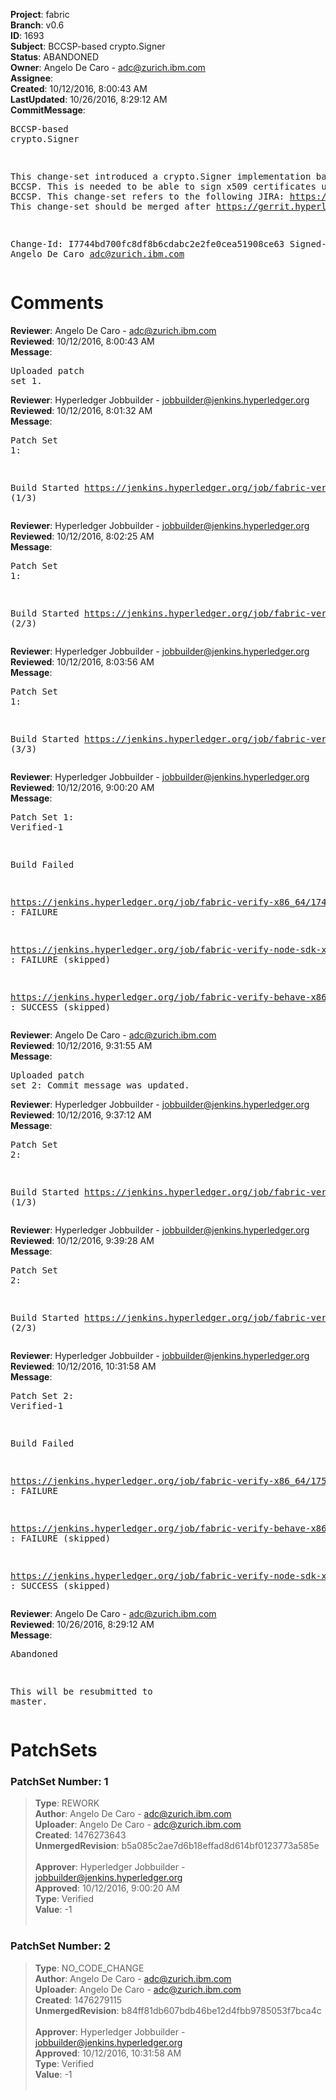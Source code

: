 <strong>Project</strong>: fabric<br><strong>Branch</strong>: v0.6<br><strong>ID</strong>: 1693<br><strong>Subject</strong>: BCCSP-based crypto.Signer<br><strong>Status</strong>: ABANDONED<br><strong>Owner</strong>: Angelo De Caro - adc@zurich.ibm.com<br><strong>Assignee</strong>:<br><strong>Created</strong>: 10/12/2016, 8:00:43 AM<br><strong>LastUpdated</strong>: 10/26/2016, 8:29:12 AM<br><strong>CommitMessage</strong>:<br><pre>BCCSP-based crypto.Signer

This change-set introduced a crypto.Signer implementation based on BCCSP.
This is needed to be able to sign x509 certificates using the BCCSP.
This change-set refers to the following JIRA:
https://jira.hyperledger.org/browse/FAB-354
This change-set should be merged after
https://gerrit.hyperledger.org/r/#/c/1691

Change-Id: I7744bd700fc8df8b6cdabc2e2fe0cea51908ce63
Signed-off-by: Angelo De Caro <adc@zurich.ibm.com>
</pre><h1>Comments</h1><strong>Reviewer</strong>: Angelo De Caro - adc@zurich.ibm.com<br><strong>Reviewed</strong>: 10/12/2016, 8:00:43 AM<br><strong>Message</strong>: <pre>Uploaded patch set 1.</pre><strong>Reviewer</strong>: Hyperledger Jobbuilder - jobbuilder@jenkins.hyperledger.org<br><strong>Reviewed</strong>: 10/12/2016, 8:01:32 AM<br><strong>Message</strong>: <pre>Patch Set 1:

Build Started https://jenkins.hyperledger.org/job/fabric-verify-x86_64/1743/ (1/3)</pre><strong>Reviewer</strong>: Hyperledger Jobbuilder - jobbuilder@jenkins.hyperledger.org<br><strong>Reviewed</strong>: 10/12/2016, 8:02:25 AM<br><strong>Message</strong>: <pre>Patch Set 1:

Build Started https://jenkins.hyperledger.org/job/fabric-verify-node-sdk-x86_64/15/ (2/3)</pre><strong>Reviewer</strong>: Hyperledger Jobbuilder - jobbuilder@jenkins.hyperledger.org<br><strong>Reviewed</strong>: 10/12/2016, 8:03:56 AM<br><strong>Message</strong>: <pre>Patch Set 1:

Build Started https://jenkins.hyperledger.org/job/fabric-verify-behave-x86_64/643/ (3/3)</pre><strong>Reviewer</strong>: Hyperledger Jobbuilder - jobbuilder@jenkins.hyperledger.org<br><strong>Reviewed</strong>: 10/12/2016, 9:00:20 AM<br><strong>Message</strong>: <pre>Patch Set 1: Verified-1

Build Failed 

https://jenkins.hyperledger.org/job/fabric-verify-x86_64/1743/ : FAILURE

https://jenkins.hyperledger.org/job/fabric-verify-node-sdk-x86_64/15/ : FAILURE (skipped)

https://jenkins.hyperledger.org/job/fabric-verify-behave-x86_64/643/ : SUCCESS (skipped)</pre><strong>Reviewer</strong>: Angelo De Caro - adc@zurich.ibm.com<br><strong>Reviewed</strong>: 10/12/2016, 9:31:55 AM<br><strong>Message</strong>: <pre>Uploaded patch set 2: Commit message was updated.</pre><strong>Reviewer</strong>: Hyperledger Jobbuilder - jobbuilder@jenkins.hyperledger.org<br><strong>Reviewed</strong>: 10/12/2016, 9:37:12 AM<br><strong>Message</strong>: <pre>Patch Set 2:

Build Started https://jenkins.hyperledger.org/job/fabric-verify-x86_64/1754/ (1/3)</pre><strong>Reviewer</strong>: Hyperledger Jobbuilder - jobbuilder@jenkins.hyperledger.org<br><strong>Reviewed</strong>: 10/12/2016, 9:39:28 AM<br><strong>Message</strong>: <pre>Patch Set 2:

Build Started https://jenkins.hyperledger.org/job/fabric-verify-node-sdk-x86_64/25/ (2/3)</pre><strong>Reviewer</strong>: Hyperledger Jobbuilder - jobbuilder@jenkins.hyperledger.org<br><strong>Reviewed</strong>: 10/12/2016, 10:31:58 AM<br><strong>Message</strong>: <pre>Patch Set 2: Verified-1

Build Failed 

https://jenkins.hyperledger.org/job/fabric-verify-x86_64/1754/ : FAILURE

https://jenkins.hyperledger.org/job/fabric-verify-behave-x86_64/654/ : FAILURE (skipped)

https://jenkins.hyperledger.org/job/fabric-verify-node-sdk-x86_64/25/ : SUCCESS (skipped)</pre><strong>Reviewer</strong>: Angelo De Caro - adc@zurich.ibm.com<br><strong>Reviewed</strong>: 10/26/2016, 8:29:12 AM<br><strong>Message</strong>: <pre>Abandoned

This will be resubmitted to master.</pre><h1>PatchSets</h1><h3>PatchSet Number: 1</h3><blockquote><strong>Type</strong>: REWORK<br><strong>Author</strong>: Angelo De Caro - adc@zurich.ibm.com<br><strong>Uploader</strong>: Angelo De Caro - adc@zurich.ibm.com<br><strong>Created</strong>: 1476273643<br><strong>UnmergedRevision</strong>: b5a085c2ae7d6b18effad8d614bf0123773a585e<br><br><strong>Approver</strong>: Hyperledger Jobbuilder - jobbuilder@jenkins.hyperledger.org<br><strong>Approved</strong>: 10/12/2016, 9:00:20 AM<br><strong>Type</strong>: Verified<br><strong>Value</strong>: -1<br><br></blockquote><h3>PatchSet Number: 2</h3><blockquote><strong>Type</strong>: NO_CODE_CHANGE<br><strong>Author</strong>: Angelo De Caro - adc@zurich.ibm.com<br><strong>Uploader</strong>: Angelo De Caro - adc@zurich.ibm.com<br><strong>Created</strong>: 1476279115<br><strong>UnmergedRevision</strong>: b84ff81db607bdb46be12d4fbb9785053f7bca4c<br><br><strong>Approver</strong>: Hyperledger Jobbuilder - jobbuilder@jenkins.hyperledger.org<br><strong>Approved</strong>: 10/12/2016, 10:31:58 AM<br><strong>Type</strong>: Verified<br><strong>Value</strong>: -1<br><br></blockquote>